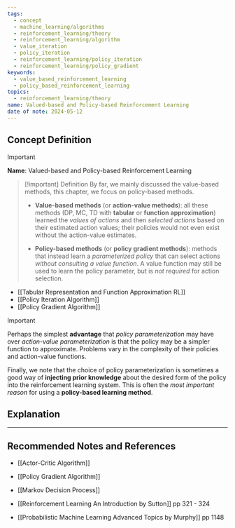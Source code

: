 ```yaml
---
tags:
  - concept
  - machine_learning/algorithms
  - reinforcement_learning/theory
  - reinforcement_learning/algorithm
  - value_iteration
  - policy_iteration
  - reinforcement_learning/policy_iteration
  - reinforcement_learning/policy_gradient
keywords:
  - value_based_reinforcement_learning
  - policy_based_reinforcement_learning
topics:
  - reinforcement_learning/theory
name: Valued-based and Policy-based Reinforcement Learning
date of note: 2024-05-12
---
```


## Concept Definition

>[!important]
>**Name**: Valued-based and Policy-based Reinforcement Learning

>[!important] Definition
> By far, we mainly discussed the value-based methods, this chapter, we focus on policy-based methods. 
>- **Value-based methods** (or **action-value methods**): all these methods (DP, MC, TD with **tabular** or **function approximation**) learned the *values of actions* and then *selected actions* based on their estimated action values; their policies would not even exist without the action-value estimates.
> 
>- **Policy-based methods** (or **policy gradient methods**): methods that instead learn a *parameterized policy* that can select actions *without consulting a value function*.  A value function may still be used to learn the policy parameter, but is *not required* for action selection. 

- [[Tabular Representation and Function Approximation RL]]
- [[Policy Iteration Algorithm]]
- [[Policy Gradient Algorithm]]

>[!important]
> Perhaps the simplest **advantage** that *policy parameterization* may have over *action-value parameterization* is that the policy may be a simpler function to approximate. Problems vary in the complexity of their policies and action-value functions. 
> 
> Finally, we note that the choice of policy parameterization is sometimes a good way of **injecting prior knowledge** about the desired form of the policy into the reinforcement learning system. This is often the *most important reason* for using a **policy-based learning method**.



## Explanation





-----------
##  Recommended Notes and References


- [[Actor-Critic Algorithm]]
- [[Policy Gradient Algorithm]]
- [[Markov Decision Process]]


- [[Reinforcement Learning An Introduction by Sutton]] pp 321 - 324
- [[Probabilistic Machine Learning Advanced Topics by Murphy]] pp 1148
